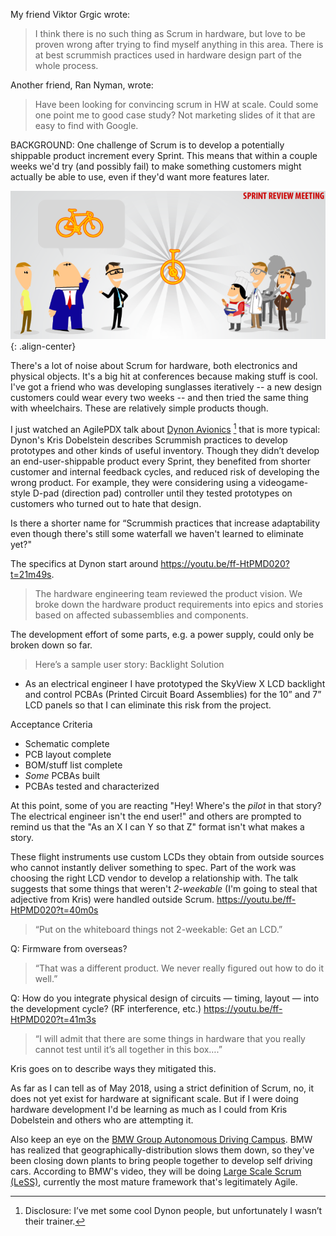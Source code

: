 My friend Viktor Grgic wrote:
> I think there is no such thing as Scrum in hardware, but love to be proven wrong after trying to find myself anything in this area. There is at best scrummish practices used in hardware design part of the whole process.

Another friend, Ran Nyman, wrote:
> Have been looking for convincing scrum in HW at scale. Could some one point me to good case study? Not marketing slides of it that are easy to find with Google.

BACKGROUND: One challenge of Scrum is to develop a potentially shippable product increment every Sprint.  This means that within a couple weeks we'd try (and possibly fail) to make something customers might actually be able to use, even if they'd want more features later.


![potentially shippable product increment](/assets/images/potentially-shippable-product-increment.png){: .align-center}

There's a lot of noise about Scrum for hardware, both electronics and physical objects. It's a big hit at conferences because making stuff is cool. I've got a friend who was developing sunglasses iteratively -- a new design customers could wear every two weeks -- and then tried the same thing with wheelchairs.  These are relatively simple products though.

I just watched an AgilePDX talk about [Dynon Avionics](http://www.dynonavionics.com) [^disclosure] that is more typical: Dynon's Kris Dobelstein describes Scrummish practices to develop prototypes and other kinds of useful inventory.  Though they didn’t develop an end-user-shippable product every Sprint, they benefited from shorter customer and internal feedback cycles, and reduced risk of developing the wrong product.  For example, they were considering using a videogame-style D-pad (direction pad) controller until they tested prototypes on customers who turned out to hate that design.

Is there a shorter name for “Scrummish practices that increase adaptability even though there's still some waterfall we haven't learned to eliminate yet?"

The specifics at Dynon start around <https://youtu.be/ff-HtPMD020?t=21m49s>.

> The hardware engineering team reviewed the product vision.  We broke down the hardware product requirements into epics and stories based on affected subassemblies and components.

The development effort of some parts, e.g. a power supply, could only be broken down so far.

> Here’s a sample user story: Backlight Solution
- As an electrical engineer I have prototyped the SkyView X LCD backlight and control PCBAs (Printed Circuit Board Assemblies) for the 10” and 7” LCD panels so that I can eliminate this risk from the project.
> 
Acceptance Criteria
- Schematic complete
- PCB layout complete
- BOM/stuff list complete
- *Some* PCBAs built
- PCBAs tested and characterized

At this point, some of you are reacting "Hey! Where's the *pilot* in that story? The electrical engineer isn't the end user!" and others are prompted to remind us that the "As an X I can Y so that Z" format isn't what makes a story.

These flight instruments use custom LCDs they obtain from outside sources who cannot instantly deliver something to spec.  Part of the work was choosing the right LCD vendor to develop a relationship with.  The talk suggests that some things that weren't *2-weekable* (I'm going to steal that adjective from Kris) were handled outside Scrum. <https://youtu.be/ff-HtPMD020?t=40m0s>
> “Put on the whiteboard things not 2-weekable: Get an LCD.”

Q: Firmware from overseas?
> “That was a different product.  We never really figured out how to do it well.”

Q: How do you integrate physical design of circuits — timing, layout — into the development cycle?  (RF interference, etc.) <https://youtu.be/ff-HtPMD020?t=41m3s>
> “I will admit that there are some things in hardware that you really cannot test until it’s all together in this box….”

Kris goes on to describe ways they mitigated this.

As far as I can tell as of May 2018, using a strict definition of Scrum, no, it does not yet exist for hardware at significant scale.  But if I were doing hardware development I'd be learning as much as I could from Kris Dobelstein and others who are attempting it.

Also keep an eye on the [BMW Group Autonomous Driving Campus](https://www.youtube.com/watch?v=Hbm6IcD78R0).  BMW has realized that geographically-distribution slows them down, so they've been  closing down plants to bring people together to develop self driving cars.  According to BMW's video, they will be doing [Large Scale Scrum (LeSS)](https://www.youtube.com/watch?v=cvz4364pC0g), currently the most mature framework that's legitimately Agile.

[^disclosure]: Disclosure: I’ve met some cool Dynon people, but unfortunately I wasn’t their trainer.
